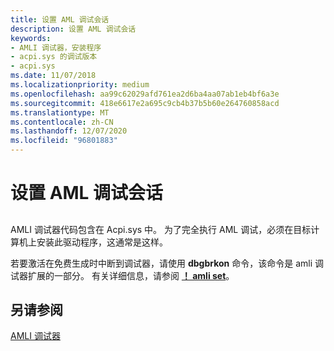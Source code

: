 ```yaml
---
title: 设置 AML 调试会话
description: 设置 AML 调试会话
keywords:
- AMLI 调试器，安装程序
- acpi.sys 的调试版本
- acpi.sys
ms.date: 11/07/2018
ms.localizationpriority: medium
ms.openlocfilehash: aa99c62029afd761ea2d6ba4aa07ab1eb4bf6a3e
ms.sourcegitcommit: 418e6617e2a695c9cb4b37b5b60e264760858acd
ms.translationtype: MT
ms.contentlocale: zh-CN
ms.lasthandoff: 12/07/2020
ms.locfileid: "96801883"
---
```

# <a name="setting-up-an-aml-debugging-session"></a>设置 AML 调试会话


## <span id="ddk_setting_up_an_aml_debugging_session_dbg"></span><span id="DDK_SETTING_UP_AN_AML_DEBUGGING_SESSION_DBG"></span>


AMLI 调试器代码包含在 Acpi.sys 中。 为了完全执行 AML 调试，必须在目标计算机上安装此驱动程序，这通常是这样。

若要激活在免费生成时中断到调试器，请使用 **dbgbrkon** 命令，该命令是 amli 调试器扩展的一部分。 有关详细信息，请参阅 [**！ amli set**](-amli-set.md)。

 
## <a name="see-also"></a>另请参阅

[AMLI 调试器](the-amli-debugger.md)
